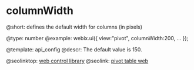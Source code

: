 columnWidth
=============

@short:
	defines the default width for columns (in pixels)

@type: number
@example:
webix.ui({
    view:"pivot",
    columnWidth:200,
    ...
});


@template:	api_config
@descr:
The default value is 150.



@seolinktop: [web control library](https://webix.com)
@seolink: [pivot table web](https://webix.com/pivot/)